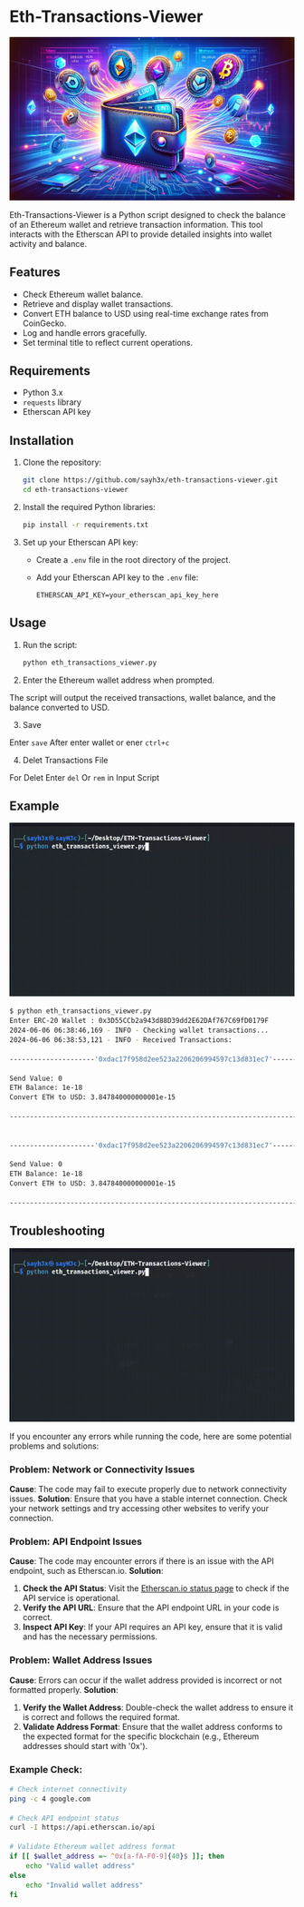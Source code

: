 # Eth-Transactions-Viewer

<p align="center">
  <img src="https://raw.githubusercontent.com/sayh3x/ETH-Transactions-Viewer/main/assets/main.webp" style="max-width: 100%; height: auto;" alt="Main logo">
</p>

Eth-Transactions-Viewer is a Python script designed to check the balance of an Ethereum wallet and retrieve transaction information. This tool interacts with the Etherscan API to provide detailed insights into wallet activity and balance.

## Features

- Check Ethereum wallet balance.
- Retrieve and display wallet transactions.
- Convert ETH balance to USD using real-time exchange rates from CoinGecko.
- Log and handle errors gracefully.
- Set terminal title to reflect current operations.

## Requirements

- Python 3.x
- `requests` library
- Etherscan API key

## Installation

1. Clone the repository:

    ```bash
    git clone https://github.com/sayh3x/eth-transactions-viewer.git
    cd eth-transactions-viewer
    ```

2. Install the required Python libraries:

    ```bash
    pip install -r requirements.txt
    ```

3. Set up your Etherscan API key:

    - Create a `.env` file in the root directory of the project.
    - Add your Etherscan API key to the `.env` file:

      ```env
      ETHERSCAN_API_KEY=your_etherscan_api_key_here
      ```

## Usage

1. Run the script:

    ```bash
    python eth_transactions_viewer.py
    ```

2. Enter the Ethereum wallet address when prompted.

 The script will output the received transactions, wallet balance, and the balance converted to USD.

3. Save 

Enter `save` After enter wallet or ener `ctrl+c`

4. Delet Transactions File

 For Delet Enter `del` Or `rem` in Input Script

## Example



![Run](https://raw.githubusercontent.com/sayh3x/ETH-Transactions-Viewer/main/assets/work.gif)

```bash
$ python eth_transactions_viewer.py
Enter ERC-20 Wallet : 0x3D55CCb2a943d88D39dd2E62DAf767C69fD0179F
2024-06-06 06:38:46,169 - INFO - Checking wallet transactions...
2024-06-06 06:38:53,121 - INFO - Received Transactions:

---------------------'0xdac17f958d2ee523a2206206994597c13d831ec7'--------------------

Send Value: 0
ETH Balance: 1e-18
Convert ETH to USD: 3.847840000000001e-15

------------------------------------------------------------------------------------


---------------------'0xdac17f958d2ee523a2206206994597c13d831ec7'--------------------

Send Value: 0
ETH Balance: 1e-18
Convert ETH to USD: 3.847840000000001e-15

------------------------------------------------------------------------------------
```

## Troubleshooting

![Error](https://raw.githubusercontent.com/sayh3x/ETH-Transactions-Viewer/main/assets/error.gif)

If you encounter any errors while running the code, here are some potential problems and solutions:

### Problem: Network or Connectivity Issues
**Cause**: The code may fail to execute properly due to network connectivity issues.
**Solution**: Ensure that you have a stable internet connection. Check your network settings and try accessing other websites to verify your connection.

### Problem: API Endpoint Issues
**Cause**: The code may encounter errors if there is an issue with the API endpoint, such as Etherscan.io.
**Solution**: 
1. **Check the API Status**: Visit the [Etherscan.io status page](https://etherscan.io) to check if the API service is operational.
2. **Verify the API URL**: Ensure that the API endpoint URL in your code is correct.
3. **Inspect API Key**: If your API requires an API key, ensure that it is valid and has the necessary permissions.

### Problem: Wallet Address Issues
**Cause**: Errors can occur if the wallet address provided is incorrect or not formatted properly.
**Solution**: 
1. **Verify the Wallet Address**: Double-check the wallet address to ensure it is correct and follows the required format.
2. **Validate Address Format**: Ensure that the wallet address conforms to the expected format for the specific blockchain (e.g., Ethereum addresses should start with '0x').

### Example Check:
```sh
# Check internet connectivity
ping -c 4 google.com

# Check API endpoint status
curl -I https://api.etherscan.io/api

# Validate Ethereum wallet address format
if [[ $wallet_address =~ ^0x[a-fA-F0-9]{40}$ ]]; then
    echo "Valid wallet address"
else
    echo "Invalid wallet address"
fi
